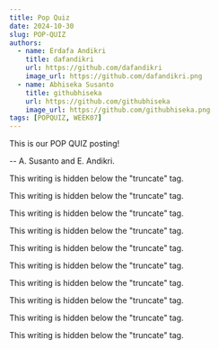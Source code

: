 ```yaml
---
title: Pop Quiz
date: 2024-10-30
slug: POP-QUIZ
authors: 
  - name: Erdafa Andikri
    title: dafandikri
    url: https://github.com/dafandikri
    image_url: https://github.com/dafandikri.png
  - name: Abhiseka Susanto
    title: githubhiseka
    url: https://github.com/githubhiseka
    image_url: https://github.com/githubhiseka.png
tags: [POPQUIZ, WEEK07]
---
```


This is our POP QUIZ posting!

-- A. Susanto and E. Andikri.

<!--truncate-->

This writing is hidden below the "truncate" tag.

This writing is hidden below the "truncate" tag.

This writing is hidden below the "truncate" tag.

This writing is hidden below the "truncate" tag.

This writing is hidden below the "truncate" tag.

This writing is hidden below the "truncate" tag.

This writing is hidden below the "truncate" tag.

This writing is hidden below the "truncate" tag.

This writing is hidden below the "truncate" tag.

This writing is hidden below the "truncate" tag.
